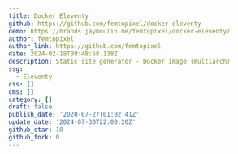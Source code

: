 ```yaml
---
title: Docker Eleventy
github: https://github.com/femtopixel/docker-eleventy
demo: https://brands.jaymoulin.me/femtopixel/docker-eleventy/
author: femtopixel
author_link: https://github.com/femtopixel
date: 2024-02-18T09:48:58.138Z
description: Static site generator - Docker image (multiarch)
ssg:
  - Eleventy
css: []
cms: []
category: []
draft: false
publish_date: '2020-07-27T01:02:41Z'
update_date: '2024-07-30T22:00:20Z'
github_star: 10
github_fork: 0
---
```

